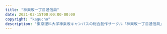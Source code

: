 ```yaml
---
title: "神楽坂一丁目通信局"
date: 2021-02-15T00:00:00-00:00
copyright: "kagucho"
description: "東京理科大学神楽坂キャンパスの総合創作サークル「神楽坂一丁目通信局」"
---
```

